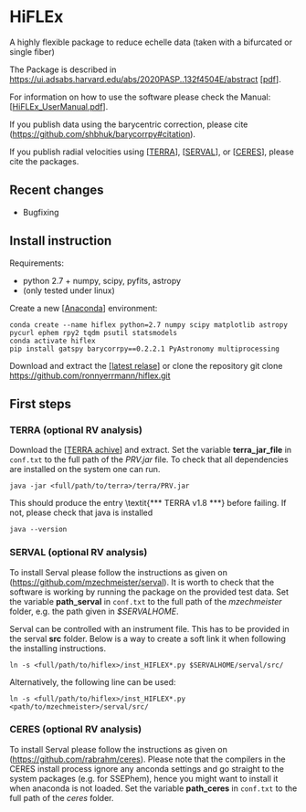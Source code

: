 # HiFLEx
A highly flexible package to reduce echelle data (taken with a bifurcated or single fiber)

The Package is described in https://ui.adsabs.harvard.edu/abs/2020PASP..132f4504E/abstract [[pdf](https://ui.adsabs.harvard.edu/link_gateway/2020PASP..132f4504E/PUB_PDF)].

For information on how to use the software please check the Manual: [[HiFLEx_UserManual.pdf](https://github.com/ronnyerrmann/HiFLEx/blob/master/HiFLEx_UserManual.pdf)].

If you publish data using the barycentric correction, please cite (https://github.com/shbhuk/barycorrpy#citation).

If you publish radial velocities using [[TERRA](https://adsabs.harvard.edu/abs/2012ApJS..200...15A)], [[SERVAL](http://adsabs.harvard.edu/abs/2017A&A...609A..12Z)], or [[CERES](https://adsabs.harvard.edu/abs/2017PASP..129c4002B)], please cite the packages.


## Recent changes
* Bugfixing

## Install instruction

Requirements:
- python 2.7 + numpy, scipy, pyfits, astropy
- (only tested under linux)

Create a new [[Anaconda](https://www.anaconda.com/distribution/#linux)] environment:
```
conda create --name hiflex python=2.7 numpy scipy matplotlib astropy pycurl ephem rpy2 tqdm psutil statsmodels 
conda activate hiflex
pip install gatspy barycorrpy==0.2.2.1 PyAstronomy multiprocessing
```

Download and extract the [[latest relase](https://github.com/ronnyerrmann/HiFLEx/releases)] or clone the repository
git clone https://github.com/ronnyerrmann/hiflex.git

## First steps

### TERRA (optional RV analysis)
Download the [[TERRA achive](https://drive.google.com/file/d/1xK-lYghFwpwtdXG9b4IbryYRd102q7So/view)] and extract. Set the variable **terra_jar_file** in `conf.txt` to the full path of the *PRV.jar* file.
To check that all dependencies are installed on the system one can run.
```
java -jar <full/path/to/terra>/terra/PRV.jar
```
This should produce the entry \textit{*** TERRA v1.8 ***} before failing. If not, please check that java is installed
```
java --version
```

### SERVAL (optional RV analysis)
To install Serval please follow the instructions as given on (https://github.com/mzechmeister/serval). It is worth to check that the software is working by running the package on the provided test data. Set the variable **path_serval** in `conf.txt` to the full path of the *mzechmeister* folder, e.g. the path given in *$SERVALHOME*.

Serval can be controlled with an instrument file. This has to be provided in the serval **src** folder. Below is a way to create a soft link it when following the installing instructions.
```
ln -s <full/path/to/hiflex>/inst_HIFLEX*.py $SERVALHOME/serval/src/
```
Alternatively, the following line can be used:
```
ln -s <full/path/to/hiflex>/inst_HIFLEX*.py <path/to/mzechmeister>/serval/src/
```

### CERES (optional RV analysis)
To install Serval please follow the instructions as given on (https://github.com/rabrahm/ceres). Please note that the compilers in the CERES install process ignore any anconda settings and go straight to the system packages (e.g. for SSEPhem), hence you might want to install it when anaconda is not loaded.
Set the variable **path_ceres** in `conf.txt` to the full path of the *ceres* folder.






